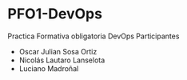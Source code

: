 # PFO1-DevOps
Practica Formativa obligatoria DevOps
Participantes 
- Oscar Julian Sosa Ortiz
- Nicolás Lautaro Lanselota
- Luciano Madroñal
